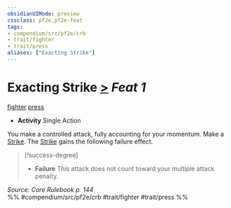 ```yaml
---
obsidianUIMode: preview
cssclass: pf2e,pf2e-feat
tags:
- compendium/src/pf2e/crb
- trait/fighter
- trait/press
aliases: ["Exacting Strike"]
---
```

# Exacting Strike  [>](rules/core-rulebook/chapter-9-playing-the-game.md#Actions "Single Action") *Feat 1*  
[fighter](rules/traits/fighter.md)  [press](rules/traits/press.md)  

- **Activity** Single Action

You make a controlled attack, fully accounting for your momentum. Make a [Strike](rules/actions/strike.md). The [Strike](rules/actions/strike.md) gains the following failure effect.

> [!success-degree] 
> - **Failure** This attack does not count toward your multiple attack penalty.

*Source: Core Rulebook p. 144*  
%% #compendium/src/pf2e/crb #trait/fighter #trait/press %%